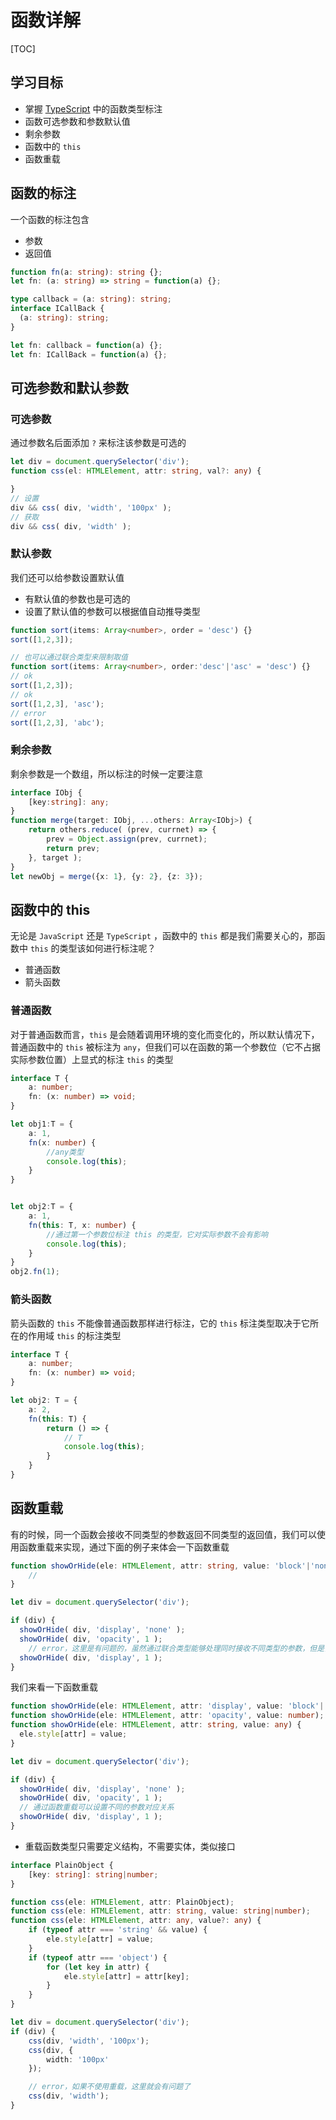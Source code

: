 #  函数详解

[TOC]

## 学习目标

- 掌握 <u>TypeScript</u> 中的函数类型标注
- 函数可选参数和参数默认值
- 剩余参数
- 函数中的 `this`
- 函数重载



## 函数的标注

一个函数的标注包含

- 参数
- 返回值

```typescript
function fn(a: string): string {};
let fn: (a: string) => string = function(a) {};

type callback = (a: string): string;
interface ICallBack {
  (a: string): string;
}

let fn: callback = function(a) {};
let fn: ICallBack = function(a) {};
```



## 可选参数和默认参数

### 可选参数

通过参数名后面添加 `?` 来标注该参数是可选的

```typescript
let div = document.querySelector('div');
function css(el: HTMLElement, attr: string, val?: any) {

}
// 设置
div && css( div, 'width', '100px' );
// 获取
div && css( div, 'width' );
```

### 默认参数

我们还可以给参数设置默认值

- 有默认值的参数也是可选的
- 设置了默认值的参数可以根据值自动推导类型

```typescript
function sort(items: Array<number>, order = 'desc') {}
sort([1,2,3]);

// 也可以通过联合类型来限制取值
function sort(items: Array<number>, order:'desc'|'asc' = 'desc') {}
// ok
sort([1,2,3]);
// ok
sort([1,2,3], 'asc');
// error
sort([1,2,3], 'abc');
```

### 剩余参数

剩余参数是一个数组，所以标注的时候一定要注意

```typescript
interface IObj {
    [key:string]: any;
}
function merge(target: IObj, ...others: Array<IObj>) {
    return others.reduce( (prev, currnet) => {
        prev = Object.assign(prev, currnet);
        return prev;
    }, target );
}
let newObj = merge({x: 1}, {y: 2}, {z: 3});
```



## 函数中的 this

无论是 `JavaScript` 还是 `TypeScript` ，函数中的 `this` 都是我们需要关心的，那函数中 `this` 的类型该如何进行标注呢？

- 普通函数
- 箭头函数

### 普通函数

对于普通函数而言，`this` 是会随着调用环境的变化而变化的，所以默认情况下，普通函数中的 `this` 被标注为 `any`，但我们可以在函数的第一个参数位（它不占据实际参数位置）上显式的标注 `this` 的类型

```typescript
interface T {
    a: number;
    fn: (x: number) => void;
}

let obj1:T = {
    a: 1,
    fn(x: number) {
        //any类型
        console.log(this);
    }
}


let obj2:T = {
    a: 1,
    fn(this: T, x: number) {
        //通过第一个参数位标注 this 的类型，它对实际参数不会有影响
        console.log(this);
    }
}
obj2.fn(1);
```

### 箭头函数

箭头函数的 `this` 不能像普通函数那样进行标注，它的 `this` 标注类型取决于它所在的作用域 `this` 的标注类型

```typescript
interface T {
    a: number;
    fn: (x: number) => void;
}

let obj2: T = {
    a: 2,
    fn(this: T) {
        return () => {
            // T
            console.log(this);
        }
    }
}
```



## 函数重载

有的时候，同一个函数会接收不同类型的参数返回不同类型的返回值，我们可以使用函数重载来实现，通过下面的例子来体会一下函数重载

```typescript
function showOrHide(ele: HTMLElement, attr: string, value: 'block'|'none'|number) {
	//
}

let div = document.querySelector('div');

if (div) {
  showOrHide( div, 'display', 'none' );
  showOrHide( div, 'opacity', 1 );
	// error，这里是有问题的，虽然通过联合类型能够处理同时接收不同类型的参数，但是多个参数之间是一种组合的模式，我们需要的应该是一种对应的关系
  showOrHide( div, 'display', 1 );
}
```

我们来看一下函数重载

```typescript
function showOrHide(ele: HTMLElement, attr: 'display', value: 'block'|'none');
function showOrHide(ele: HTMLElement, attr: 'opacity', value: number);
function showOrHide(ele: HTMLElement, attr: string, value: any) {
  ele.style[attr] = value;
}

let div = document.querySelector('div');

if (div) {
  showOrHide( div, 'display', 'none' );
  showOrHide( div, 'opacity', 1 );
  // 通过函数重载可以设置不同的参数对应关系
  showOrHide( div, 'display', 1 );
}
```

- 重载函数类型只需要定义结构，不需要实体，类似接口

```typescript
interface PlainObject {
    [key: string]: string|number;
}

function css(ele: HTMLElement, attr: PlainObject);
function css(ele: HTMLElement, attr: string, value: string|number);
function css(ele: HTMLElement, attr: any, value?: any) {
    if (typeof attr === 'string' && value) {
        ele.style[attr] = value;
    }
    if (typeof attr === 'object') {
        for (let key in attr) {
            ele.style[attr] = attr[key];
        }
    }
}

let div = document.querySelector('div');
if (div) {
    css(div, 'width', '100px');
    css(div, {
        width: '100px'
    });

    // error，如果不使用重载，这里就会有问题了
    css(div, 'width');
}
```

